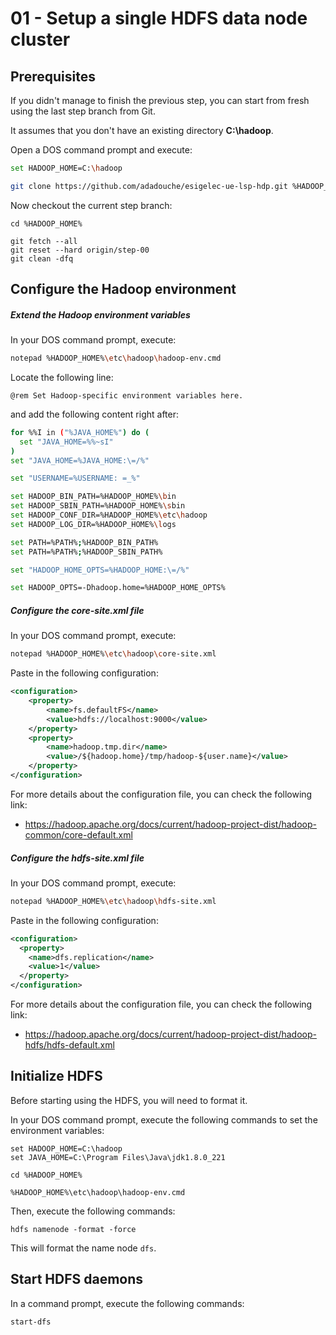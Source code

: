 # 01 - Setup a single HDFS data node cluster

## Prerequisites

If you didn't manage to finish the previous step, you can start from fresh using the last step branch from Git.

It assumes that you don't have an existing directory **C:\hadoop**.

Open a DOS command prompt and execute:

```sh
set HADOOP_HOME=C:\hadoop

git clone https://github.com/adadouche/esigelec-ue-lsp-hdp.git %HADOOP_HOME%
```

Now checkout the current step branch:

```
cd %HADOOP_HOME%

git fetch --all
git reset --hard origin/step-00
git clean -dfq
```

## Configure the Hadoop environment

##### Extend the Hadoop environment variables

In your DOS command prompt, execute:

```sh
notepad %HADOOP_HOME%\etc\hadoop\hadoop-env.cmd
```

Locate the following line:

```
@rem Set Hadoop-specific environment variables here.
```

and add the following content right after:

```sh
for %%I in ("%JAVA_HOME%") do (
  set "JAVA_HOME=%%~sI"
)
set "JAVA_HOME=%JAVA_HOME:\=/%"

set "USERNAME=%USERNAME: =_%"

set HADOOP_BIN_PATH=%HADOOP_HOME%\bin
set HADOOP_SBIN_PATH=%HADOOP_HOME%\sbin
set HADOOP_CONF_DIR=%HADOOP_HOME%\etc\hadoop
set HADOOP_LOG_DIR=%HADOOP_HOME%\logs

set PATH=%PATH%;%HADOOP_BIN_PATH%
set PATH=%PATH%;%HADOOP_SBIN_PATH%

set "HADOOP_HOME_OPTS=%HADOOP_HOME:\=/%"

set HADOOP_OPTS=-Dhadoop.home=%HADOOP_HOME_OPTS%
```

##### Configure the core-site.xml file

In your DOS command prompt, execute:

```sh
notepad %HADOOP_HOME%\etc\hadoop\core-site.xml
```

Paste in the following configuration:

```xml
<configuration>
    <property>
        <name>fs.defaultFS</name>
        <value>hdfs://localhost:9000</value>
    </property>
    <property>
        <name>hadoop.tmp.dir</name>
        <value>/${hadoop.home}/tmp/hadoop-${user.name}</value>
    </property>
</configuration>
```

For more details about the configuration file, you can check the following link:

 - https://hadoop.apache.org/docs/current/hadoop-project-dist/hadoop-common/core-default.xml

##### Configure the hdfs-site.xml file

In your DOS command prompt, execute:

```sh
notepad %HADOOP_HOME%\etc\hadoop\hdfs-site.xml
```

Paste in the following configuration:

```xml
<configuration>
  <property>
    <name>dfs.replication</name>
    <value>1</value>
  </property>
</configuration>
```

For more details about the configuration file, you can check the following link:

- https://hadoop.apache.org/docs/current/hadoop-project-dist/hadoop-hdfs/hdfs-default.xml

## Initialize HDFS

Before starting using the HDFS, you will need to format it.

In your DOS command prompt, execute the following commands to set the environment variables:

```
set HADOOP_HOME=C:\hadoop
set JAVA_HOME=C:\Program Files\Java\jdk1.8.0_221

cd %HADOOP_HOME%

%HADOOP_HOME%\etc\hadoop\hadoop-env.cmd
```

Then, execute the following commands:

```
hdfs namenode -format -force
```

This will format the name node `dfs`.

## Start HDFS daemons

In a command prompt, execute the following commands:

```
start-dfs
```
